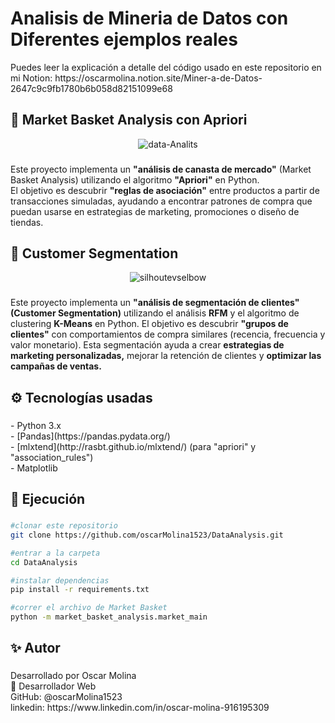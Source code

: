 <h1 align="left">Analisis de Mineria de Datos con Diferentes ejemplos reales</h1>
<p>Puedes leer la explicación a detalle del código usado en este repositorio en mi Notion: https://oscarmolina.notion.site/Miner-a-de-Datos-2647c9c9fb1780b6b058d82151099e68</p>
<h2 align="left">🛒 Market Basket Analysis con Apriori</h1>

<div align="center">
  <img src="https://i.ibb.co/F44kqcNC/data-Analits.png" alt="data-Analits" border="0">
</div>

###

<p align="left">Este proyecto implementa un <strong>"análisis de canasta de mercado"</strong> (Market Basket Analysis) utilizando el algoritmo <strong>"Apriori"</strong> en Python.  <br>El objetivo es descubrir <strong>"reglas de asociación"</strong> entre productos a partir de transacciones simuladas, ayudando a encontrar patrones de compra que puedan usarse en estrategias de marketing, promociones o diseño de tiendas.</p>

###
<h2 align="left">👥 Customer Segmentation</h1>

<div align="center">
  <img src="https://i.ibb.co/KxMvvkrq/silhoutevselbow.png" alt="silhoutevselbow" border="0">
</div>

###

<p align="left">Este proyecto implementa un <strong>"análisis de segmentación de clientes" (Customer Segmentation)</strong> utilizando el análisis <strong>RFM</strong> y el algoritmo de clustering <strong>K-Means</strong> en Python.
El objetivo es descubrir <strong>"grupos de clientes"</strong> con comportamientos de compra similares (recencia, frecuencia y valor monetario). Esta segmentación ayuda a crear <strong>estrategias de marketing personalizadas,</strong> mejorar la retención de clientes y <strong>optimizar las campañas de ventas.</strong></p>

###

<h2 align="left">⚙️ Tecnologías usadas</h2>

###

<p align="left">- Python 3.x<br>- [Pandas](https://pandas.pydata.org/)<br>- [mlxtend](http://rasbt.github.io/mlxtend/) (para "apriori" y "association_rules")<br>- Matplotlib</p>

###

<h2 align="left">🚀 Ejecución</h2>

###
```bash
#clonar este repositorio
git clone https://github.com/oscarMolina1523/DataAnalysis.git

#entrar a la carpeta
cd DataAnalysis

#instalar dependencias 
pip install -r requirements.txt

#correr el archivo de Market Basket
python -m market_basket_analysis.market_main
```
###

<h2 align="left">✨ Autor</h2>

###

<p align="left">Desarrollado por Oscar Molina<br>💼 Desarrollador Web<br>GitHub: @oscarMolina1523<br>linkedin: https://www.linkedin.com/in/oscar-molina-916195309</p>

###
